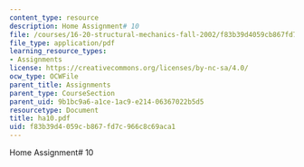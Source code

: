 ```yaml
---
content_type: resource
description: Home Assignment# 10
file: /courses/16-20-structural-mechanics-fall-2002/f83b39d4059cb867fd7c966c8c69aca1_ha10.pdf
file_type: application/pdf
learning_resource_types:
- Assignments
license: https://creativecommons.org/licenses/by-nc-sa/4.0/
ocw_type: OCWFile
parent_title: Assignments
parent_type: CourseSection
parent_uid: 9b1bc9a6-a1ce-1ac9-e214-06367022b5d5
resourcetype: Document
title: ha10.pdf
uid: f83b39d4-059c-b867-fd7c-966c8c69aca1
---
```

Home Assignment# 10